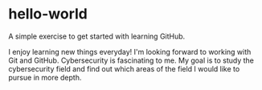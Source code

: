 # hello-world
A simple exercise to get started with learning GitHub.

I enjoy learning new things everyday!  I'm looking forward to working with Git and GitHub.
Cybersecurity is fascinating to me.  My goal is to study the cybersecurity field and find 
out which areas of the field I would like to pursue in more depth.
